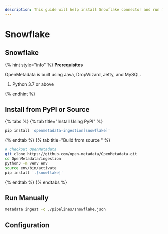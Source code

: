 ```yaml
---
description: This guide will help install Snowflake connector and run manually
---
```


# Snowflake

## Snowflake

{% hint style="info" %}
**Prerequisites**

OpenMetadata is built using Java, DropWizard, Jetty, and MySQL.

1. Python 3.7 or above

{% endhint %}

## Install from PyPI or Source

{% tabs %}
{% tab title="Install Using PyPI" %}
```bash
pip install 'openmetadata-ingestion[snowflake]'
```
{% endtab %}
{% tab title="Build from source " %}
```bash
# checkout OpenMetadata
git clone https://github.com/open-metadata/OpenMetadata.git
cd OpenMetadata/ingestion
python3 -m venv env
source env/bin/activate
pip install '.[snowflake]'
```
{% endtab %}
{% endtabs %}


## Run Manually

```bash
metadata ingest -c ./pipelines/snowflake.json
```

## Configuration

